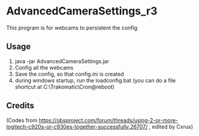 AdvancedCameraSettings_r3
=========================

This program is for webcams to persistent the config

Usage
-----

1. java -jar AdvancedCameraSettings.jar
2. Config all the webcams
3. Save the config, so that config.ini is created
4. during windows startup, run the loadconfig.bat (you can do a file shortcut at C:\Trakomatic\Cron\@reboot)


Credits
-------

(Codes from https://obsproject.com/forum/threads/using-2-or-more-logitech-c920s-or-c930es-together-successfully.26707/ ,
edited by Cxrus)